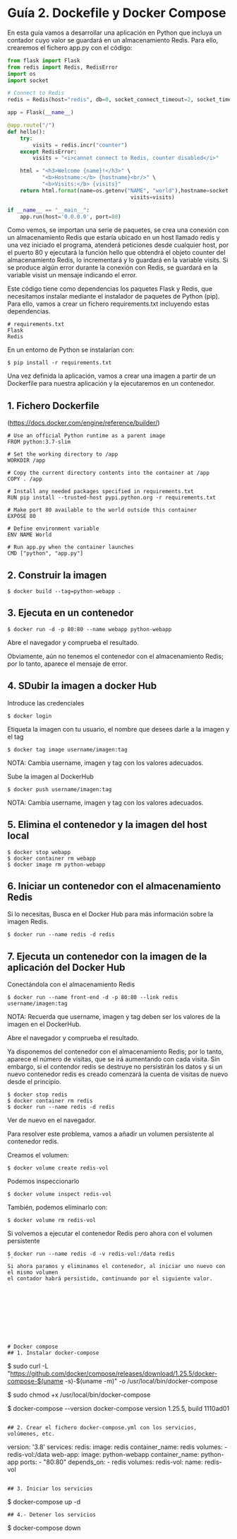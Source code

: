 # Guía 2. Dockefile y Docker Compose

En esta guía vamos a desarrollar una aplicación en Python que incluya un contador cuyo valor se guardará en un almacenamiento Redis.
Para ello, crearemos el fichero app.py con el código:

```python
from flask import Flask
from redis import Redis, RedisError
import os
import socket

# Connect to Redis
redis = Redis(host="redis", db=0, socket_connect_timeout=2, socket_timeout=2)

app = Flask(__name__)

@app.route("/")
def hello():
    try:
        visits = redis.incr("counter")
    except RedisError:
        visits = "<i>cannot connect to Redis, counter disabled</i>"

    html = "<h3>Welcome {name}!</h3>" \
           "<b>Hostname:</b> {hostname}<br/>" \
           "<b>Visits:</b> {visits}"
    return html.format(name=os.getenv("NAME", "world"),hostname=socket.gethostname(), 
                                       visits=visits)

if __name__ == "__main__":
    app.run(host='0.0.0.0', port=80)
```

Como vemos, se importan una serie de paquetes, se crea una conexión con un almacenamiento Redis que estaría ubicado en un host llamado redis y una vez iniciado el programa, atenderá peticiones desde cualquier host, por el puerto 80 y ejecutará la función hello que obtendrá el objeto counter del almacenamiento Redis, lo incrementará y lo guardará en la variable visits. Si se produce algún error durante la conexión con Redis, se guardará en la variable visist un mensaje indicando el error.

Este código tiene como dependencias los paquetes Flask y Redis, que necesitamos instalar mediante el instalador de paquetes de Python (pip). Para ello, vamos a crear un fichero requirements.txt incluyendo estas dependencias.

```
# requirements.txt
Flask
Redis
```
En un entorno de Python se instalarían con:
```
$ pip install -r requirements.txt
```
Una vez definida la aplicación, vamos a crear una imagen a partir de un Dockerfile para nuestra aplicación y la ejecutaremos en un contenedor.

## 1. Fichero Dockerfile
(https://docs.docker.com/engine/reference/builder/)

```
# Use an official Python runtime as a parent image
FROM python:3.7-slim

# Set the working directory to /app
WORKDIR /app

# Copy the current directory contents into the container at /app
COPY . /app

# Install any needed packages specified in requirements.txt
RUN pip install --trusted-host pypi.python.org -r requirements.txt

# Make port 80 available to the world outside this container
EXPOSE 80

# Define environment variable
ENV NAME World

# Run app.py when the container launches
CMD ["python", "app.py"]
```

## 2. Construir la imagen 
```
$ docker build --tag=python-webapp .
```

## 3. Ejecuta en un contenedor
```
$ docker run -d -p 80:80 --name webapp python-webapp
```
Abre el navegador y comprueba el resultado.
 
Obviamente, aún no tenemos el contenedor con el almacenamiento Redis; por lo tanto, aparece el mensaje de error.

## 4. SDubir la imagen a docker Hub

Introduce las credenciales
```
$ docker login
```
Etiqueta la imagen con tu usuario, el nombre que desees darle a la imagen y el tag
```
$ docker tag image username/imagen:tag
```
NOTA: Cambia username, imagen y tag con los valores adecuados.

Sube la imagen al DockerHub
```
$ docker push username/imagen:tag
```
NOTA: Cambia username, imagen y tag con los valores adecuados.

## 5. Elimina el contenedor y la imagen del host local
```
$ docker stop webapp
$ docker container rm webapp
$ docker image rm python-webapp
```

## 6. Iniciar un contenedor con el almacenamiento Redis 
Si lo necesitas, Busca en el Docker Hub para más información sobre la imagen Redis.
```
$ docker run --name redis -d redis
```

## 7. Ejecuta un contenedor con la imagen de la aplicación del Docker Hub
Conectándola con el almacenamiento Redis
```
$ docker run --name front-end -d -p 80:80 --link redis username/imagen:tag
```
NOTA: Recuerda que username, imagen y tag deben ser los valores de la imagen en el DockerHub.

Abre el navegador y comprueba el resultado.
 
Ya disponemos del contenedor con el almacenamiento Redis; por lo tanto, 
aparece el número de visitas, que se irá aumentando con cada visita. 
Sin embargo, si el contendor redis se destruye no persistirán los datos y 
si un nuevo contenedor redis es creado comenzará la cuenta de visitas de nuevo desde el principio.
```
$ docker stop redis
$ docker container rm redis
$ docker run --name redis -d redis
```
Ver de nuevo en el navegador.

Para resolver este problema, vamos a añadir un volumen persistente al contenedor redis.

Creamos el volumen:
```
$ docker volume create redis-vol
```
Podemos inspeccionarlo
```
$ docker volume inspect redis-vol
```
También, podemos eliminarlo con:
```
$ docker volume rm redis-vol
```
Si volvemos a ejecutar el contenedor Redis pero ahora con el volumen persistente
```
$ docker run --name redis -d -v redis-vol:/data redis
`` 
Si ahora paramos y eliminamos el contenedor, al iniciar uno nuevo con el mismo volumen 
el contador habrá persistido, continuando por el siguiente valor.










# Docker compose
## 1. Instalar docker-compose
```
$ sudo curl -L "https://github.com/docker/compose/releases/download/1.25.5/docker-compose-$(uname -s)-$(uname -m)" -o /usr/local/bin/docker-compose

$ sudo chmod +x /usr/local/bin/docker-compose

$ docker-compose --version
docker-compose version 1.25.5, build 1110ad01
```

## 2. Crear el fichero docker-compose.yml con los servicios, volúmenes, etc.
```
version: '3.8'
services:
  redis:
    image: redis
    container_name: redis
    volumes:
      - redis-vol:/data
  web-app:
    image: python-webapp
    container_name: python-app
    ports:
      - "80:80"
    depends_on:
      - redis
volumes:
  redis-vol:
    name: redis-vol
```

## 3. Iniciar los servicios
```
$ docker-compose up -d
```
## 4.- Detener los servicios
```
$ docker-compose down
```

